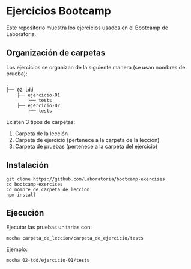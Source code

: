 # Ejercicios Bootcamp

Este repositorio muestra los ejercicios usados en el Bootcamp de Laboratoria.

## Organización de carpetas

Los ejercicios se organizan de la siguiente manera (se usan nombres de prueba):

    .
    ├── 02-tdd
	    ├── ejercicio-01
		    ├── tests
	    ├── ejercicio-02
		    ├── tests

Existen 3 tipos de carpetas:

 1. Carpeta de la lección
 2. Carpeta de ejercicio (pertenece a la carpeta de la lección)
 3. Carpeta de pruebas (pertenece a la carpeta del ejercicio)

## Instalación

	git clone https://github.com/Laboratoria/bootcamp-exercises
	cd bootcamp-exercises
	cd nombre_de_carpeta_de_leccion
	npm install

## Ejecución

Ejecutar las pruebas unitarias con:

	mocha carpeta_de_leccion/carpeta_de_ejercicio/tests

Ejemplo:

	mocha 02-tdd/ejercicio-01/tests
